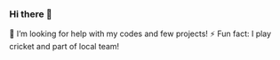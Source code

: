 ### Hi there 👋

🤔 I’m looking for help with my codes and few projects!
⚡ Fun fact: I play cricket and part of local team!

<!--
**umangp023/umangp023** is a ✨ _special_ ✨ repository because its `README.md` (this file) appears on your GitHub profile.

Here are some ideas to get you started:

- 🔭 I’m currently working on ...
- 🌱 I’m currently learning ...
- 👯 I’m looking to collaborate on projects!
- 🤔 I’m looking for help with my codes and few projects!
- 💬 Ask me about ...
- 📫 How to reach me: ...
- 😄 Pronouns: ...
- ⚡ Fun fact: I play cricket and part of local team!
-->
